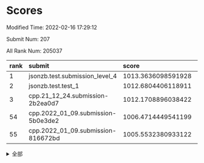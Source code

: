 # Scores

Modified Time: 2022-02-16 17:29:12

Submit Num: 207

All Rank Num: 205037

| rank |               submit               |       score        |       sigma        | pk_num |
| :--- | :--------------------------------- | :----------------- | :----------------- | :----- |
| 1    | jsonzb.test.submission_level_4     | 1013.3636098591928 | 0.793173499527848  | 3963   |
| 2    | jsonzb.test.test_1                 | 1012.6804406118911 | 0.8019225667795947 | 3957   |
| 3    | cpp.21_12_24.submission-2b2ea0d7   | 1012.1708896038422 | 0.7962306546253826 | 3960   |
| 54   | cpp.2022_01_09.submission-5b0e3de2 | 1006.4714449541199 | 0.7453735195094405 | 3964   |
| 55   | cpp.2022_01_09.submission-816672bd | 1005.5532380933122 | 0.7230340120937293 | 3962   |


<details>
<summary>全部</summary>

| rank |                 submit                 |       score        |       sigma        | pk_num |
| :--- | :------------------------------------- | :----------------- | :----------------- | :----- |
| 1    | jsonzb.test.submission_level_4         | 1013.3636098591928 | 0.793173499527848  | 3963   |
| 2    | jsonzb.test.test_1                     | 1012.6804406118911 | 0.8019225667795947 | 3957   |
| 3    | cpp.21_12_24.submission-2b2ea0d7       | 1012.1708896038422 | 0.7962306546253826 | 3960   |
| 4    | gobigger.level_3.submission_level_3_8  | 1011.3792729737014 | 0.7647582497349071 | 3964   |
| 5    | gobigger.level_3.submission_level_3_43 | 1011.3501431474299 | 0.7876031814286482 | 3962   |
| 6    | gobigger.level_3.submission_level_3_3  | 1011.2556452429993 | 0.7862964068834383 | 3960   |
| 7    | gobigger.level_3.submission_level_3_20 | 1011.2102025747687 | 0.7758365649624852 | 3956   |
| 8    | gobigger.level_3.submission_level_3_24 | 1011.1693584369841 | 0.7762261196974617 | 3967   |
| 9    | gobigger.level_3.submission_level_3_18 | 1011.0876530617211 | 0.770245938391707  | 3964   |
| 10   | gobigger.level_3.submission_level_3_26 | 1010.728409268978  | 0.7573158569191709 | 3962   |
| 11   | gobigger.level_3.submission_level_3_46 | 1010.7104893823051 | 0.7826746498938296 | 3959   |
| 12   | gobigger.level_3.submission_level_3_10 | 1010.692369192491  | 0.7820551497527302 | 3964   |
| 13   | gobigger.level_3.submission_level_3_49 | 1010.6783857382322 | 0.7514404619725225 | 3966   |
| 14   | gobigger.level_3.submission_level_3_16 | 1010.566122839674  | 0.7514747743523102 | 3965   |
| 15   | gobigger.level_3.submission_level_3_1  | 1010.282510216913  | 0.7944579379775667 | 3964   |
| 16   | gobigger.level_3.submission_level_3_11 | 1010.2738590738055 | 0.7500639956002013 | 3961   |
| 17   | gobigger.level_3.submission_level_3_14 | 1010.2737128564629 | 0.7698414784979783 | 3964   |
| 18   | gobigger.level_3.submission_level_3_25 | 1010.2661051417006 | 0.7722893621605277 | 3959   |
| 19   | gobigger.level_3.submission_level_3_28 | 1010.2363114152287 | 0.7651127098644076 | 3966   |
| 20   | gobigger.level_3.submission_level_3_45 | 1010.2205446046964 | 0.795514856601675  | 3960   |
| 21   | gobigger.level_3.submission_level_3_34 | 1010.1087141612322 | 0.7607939011037792 | 3962   |
| 22   | gobigger.level_3.submission_level_3_41 | 1010.0832724135803 | 0.7733831675111768 | 3963   |
| 23   | gobigger.level_3.submission_level_3_40 | 1010.0778213655274 | 0.7586087694384976 | 3966   |
| 24   | gobigger.level_3.submission_level_3_38 | 1010.067372646991  | 0.7480498007841967 | 3955   |
| 25   | gobigger.level_3.submission_level_3_29 | 1010.0348465139427 | 0.7790529145955001 | 3966   |
| 26   | gobigger.level_3.submission_level_3_44 | 1010.0346563274842 | 0.732453086299858  | 3964   |
| 27   | gobigger.level_3.submission_level_3_19 | 1010.0168952791088 | 0.744957022808932  | 3964   |
| 28   | gobigger.level_3.submission_level_3_30 | 1009.9287451720514 | 0.7591422175667474 | 3963   |
| 29   | gobigger.level_3.submission_level_3_33 | 1009.8978999789285 | 0.7526432085424463 | 3965   |
| 30   | gobigger.level_3.submission_level_3_17 | 1009.8639361848926 | 0.7716620195461319 | 3961   |
| 31   | gobigger.level_3.submission_level_3_9  | 1009.7229034873714 | 0.7430252714821419 | 3966   |
| 32   | gobigger.level_3.submission_level_3_22 | 1009.7059128501918 | 0.7443542465605336 | 3963   |
| 33   | gobigger.level_3.submission_level_3_2  | 1009.6499662000083 | 0.7421608965780148 | 3964   |
| 34   | gobigger.level_3.submission_level_3_0  | 1009.5467791799113 | 0.757099742539336  | 3959   |
| 35   | gobigger.level_3.submission_level_3_32 | 1009.5286070088049 | 0.7640217999024481 | 3961   |
| 36   | gobigger.level_3.submission_level_3_27 | 1009.5283739653922 | 0.7643777794777775 | 3961   |
| 37   | gobigger.level_3.submission_level_3_13 | 1009.4741131170593 | 0.732269522964212  | 3957   |
| 38   | gobigger.level_3.submission_level_3_7  | 1009.3809834522098 | 0.7354226597634504 | 3965   |
| 39   | gobigger.level_3.submission_level_3_12 | 1009.3106215316844 | 0.7556951178288368 | 3960   |
| 40   | gobigger.level_3.submission_level_3_6  | 1009.3077995023458 | 0.7373020885539514 | 3961   |
| 41   | gobigger.level_3.submission_level_3_37 | 1009.2960994365588 | 0.7496384162537028 | 3961   |
| 42   | gobigger.level_3.submission_level_3_42 | 1009.2955660680989 | 0.7469011103666401 | 3966   |
| 43   | gobigger.level_3.submission_level_3_15 | 1009.2622778712554 | 0.7549290797364063 | 3968   |
| 44   | gobigger.level_3.submission_level_3_47 | 1009.183958849476  | 0.730290747750703  | 3962   |
| 45   | gobigger.level_3.submission_level_3_5  | 1009.1045803595689 | 0.7376793906689916 | 3960   |
| 46   | gobigger.level_3.submission_level_3_23 | 1008.9369453786992 | 0.761196856137293  | 3963   |
| 47   | gobigger.level_3.submission_level_3_21 | 1008.7824250749733 | 0.7487942446435225 | 3961   |
| 48   | gobigger.level_3.submission_level_3_35 | 1008.7223258626439 | 0.7396974872136233 | 3961   |
| 49   | gobigger.level_3.submission_level_3_39 | 1008.5486173290187 | 0.7507204368390614 | 3964   |
| 50   | gobigger.level_3.submission_level_3_31 | 1008.3393081342585 | 0.7495148549780446 | 3963   |
| 51   | gobigger.level_3.submission_level_3_36 | 1008.0736648513309 | 0.7497005085261456 | 3961   |
| 52   | gobigger.level_3.submission_level_3_48 | 1008.0305838933656 | 0.7500830549608603 | 3956   |
| 53   | gobigger.level_3.submission_level_3_4  | 1007.7933825058522 | 0.7206103382557526 | 3965   |
| 54   | cpp.2022_01_09.submission-5b0e3de2     | 1006.4714449541199 | 0.7453735195094405 | 3964   |
| 55   | cpp.2022_01_09.submission-816672bd     | 1005.5532380933122 | 0.7230340120937293 | 3962   |
| 56   | gobigger.level_1.submission_level_1_30 | 1004.628800355565  | 0.7144444114925806 | 3964   |
| 57   | gobigger.level_1.submission_level_1_20 | 1004.4283065369222 | 0.7128567209573546 | 3964   |
| 58   | gobigger.level_1.submission_level_1_15 | 1004.3710512446837 | 0.7323072066089437 | 3957   |
| 59   | gobigger.level_1.submission_level_1_35 | 1004.3119913820088 | 0.7072257677951669 | 3967   |
| 60   | gobigger.level_1.submission_level_1_32 | 1004.1130780556854 | 0.710465988792272  | 3961   |
| 61   | gobigger.level_1.submission_level_1_6  | 1004.1107364405835 | 0.7181620339208009 | 3964   |
| 62   | gobigger.level_1.submission_level_1_11 | 1003.8996229731152 | 0.7184160650214242 | 3962   |
| 63   | gobigger.level_1.submission_level_1_45 | 1003.8304675898498 | 0.7244927868788799 | 3963   |
| 64   | gobigger.level_1.submission_level_1_5  | 1003.725312344328  | 0.7140832132863203 | 3960   |
| 65   | gobigger.level_1.submission_level_1_9  | 1003.7206078360276 | 0.706172152860082  | 3963   |
| 66   | gobigger.level_1.submission_level_1_2  | 1003.681141935102  | 0.722995805944176  | 3962   |
| 67   | gobigger.level_1.submission_level_1_13 | 1003.6776821452352 | 0.7117116679901068 | 3962   |
| 68   | gobigger.level_1.submission_level_1_1  | 1003.6269561553095 | 0.7185386657313575 | 3962   |
| 69   | gobigger.level_1.submission_level_1_22 | 1003.6102150364754 | 0.716313683487015  | 3958   |
| 70   | gobigger.level_1.submission_level_1_49 | 1003.529900096966  | 0.7242045056971198 | 3962   |
| 71   | gobigger.level_1.submission_level_1_26 | 1003.5159500059666 | 0.7210258991238486 | 3964   |
| 72   | gobigger.level_1.submission_level_1_12 | 1003.4985953889247 | 0.699354780139407  | 3972   |
| 73   | gobigger.level_1.submission_level_1_48 | 1003.4891480522922 | 0.7202470208570336 | 3963   |
| 74   | gobigger.level_1.submission_level_1_16 | 1003.4798820014593 | 0.7101983210593253 | 3967   |
| 75   | gobigger.level_1.submission_level_1_27 | 1003.471293268692  | 0.723723694433788  | 3959   |
| 76   | gobigger.level_1.submission_level_1_33 | 1003.4485208959097 | 0.7138243092172715 | 3965   |
| 77   | gobigger.level_1.submission_level_1_0  | 1003.393584861179  | 0.7127954365433244 | 3956   |
| 78   | gobigger.level_1.submission_level_1_10 | 1003.3454414679817 | 0.7158469961702749 | 3964   |
| 79   | gobigger.level_1.submission_level_1_14 | 1003.3284870642026 | 0.7111091765538722 | 3963   |
| 80   | gobigger.level_1.submission_level_1_4  | 1003.2748725289642 | 0.7111774405723752 | 3962   |
| 81   | gobigger.level_1.submission_level_1_43 | 1003.1844240958927 | 0.7121714292968894 | 3963   |
| 82   | gobigger.level_1.submission_level_1_18 | 1003.1837696284811 | 0.704475030535212  | 3959   |
| 83   | gobigger.level_1.submission_level_1_39 | 1003.1592065368189 | 0.725598827911611  | 3962   |
| 84   | gobigger.level_1.submission_level_1_29 | 1003.1326765116547 | 0.7193516718851831 | 3965   |
| 85   | gobigger.level_1.submission_level_1_46 | 1003.1141820382801 | 0.7073217440574371 | 3960   |
| 86   | gobigger.level_1.submission_level_1_47 | 1003.104683817075  | 0.7167245349582675 | 3963   |
| 87   | gobigger.level_1.submission_level_1_3  | 1003.0635886487935 | 0.72412471299439   | 3958   |
| 88   | gobigger.level_1.submission_level_1_28 | 1003.0477931237033 | 0.7143352827436622 | 3962   |
| 89   | gobigger.level_1.submission_level_1_31 | 1003.0060906690034 | 0.7004742885776769 | 3961   |
| 90   | gobigger.level_1.submission_level_1_40 | 1002.9893492989333 | 0.7195749320149433 | 3958   |
| 91   | gobigger.level_1.submission_level_1_37 | 1002.9612209230808 | 0.7149617571958627 | 3964   |
| 92   | gobigger.level_1.submission_level_1_19 | 1002.9007871700766 | 0.7265089436214522 | 3959   |
| 93   | gobigger.level_1.submission_level_1_25 | 1002.8645064229852 | 0.7071015510142018 | 3965   |
| 94   | gobigger.level_1.submission_level_1_21 | 1002.8342527988765 | 0.7163635716478254 | 3961   |
| 95   | gobigger.level_1.submission_level_1_8  | 1002.7942945018527 | 0.722385698053945  | 3959   |
| 96   | gobigger.level_1.submission_level_1_36 | 1002.7926168529791 | 0.700923298893569  | 3962   |
| 97   | gobigger.level_1.submission_level_1_44 | 1002.758897905982  | 0.7141889531521795 | 3965   |
| 98   | gobigger.level_1.submission_level_1_42 | 1002.7408352450124 | 0.7145959538183906 | 3966   |
| 99   | gobigger.level_1.submission_level_1_24 | 1002.6367162974503 | 0.7229012370164618 | 3960   |
| 100  | gobigger.level_1.submission_level_1_38 | 1002.6048839022144 | 0.7118000864120139 | 3959   |
| 101  | gobigger.level_1.submission_level_1_7  | 1002.1020072270303 | 0.7137791193395036 | 3962   |
| 102  | gobigger.level_1.submission_level_1_23 | 1002.0177520676134 | 0.7103268230935865 | 3966   |
| 103  | gobigger.level_1.submission_level_1_41 | 1002.0056187797371 | 0.7164938970906833 | 3958   |
| 104  | gobigger.level_1.submission_level_1_17 | 1001.9694671985704 | 0.7169197474596641 | 3960   |
| 105  | gobigger.level_1.submission_level_1_34 | 1001.8255188806138 | 0.7052126459976755 | 3961   |
| 106  | gobigger.random.submission_random_15   | 997.5733794364521  | 0.7001613649351098 | 3963   |
| 107  | gobigger.random.submission_random_25   | 997.3862302881787  | 0.7135036476318876 | 3962   |
| 108  | gobigger.random.submission_random_44   | 997.3554720669322  | 0.7082038292364485 | 3960   |
| 109  | gobigger.random.submission_random_38   | 997.2211356793669  | 0.7117470793747028 | 3963   |
| 110  | gobigger.random.submission_random_32   | 997.219124427239   | 0.7120628585426609 | 3962   |
| 111  | gobigger.random.submission_random_49   | 997.1600018628491  | 0.7055076815709902 | 3963   |
| 112  | gobigger.random.submission_random_12   | 996.9325398649883  | 0.7197163200507877 | 3964   |
| 113  | gobigger.random.submission_random_20   | 996.9170414030102  | 0.7171594468565536 | 3963   |
| 114  | gobigger.random.submission_random_2    | 996.5629000557391  | 0.710813494199723  | 3962   |
| 115  | gobigger.random.submission_random_39   | 996.5510252049166  | 0.7083312008503333 | 3959   |
| 116  | gobigger.random.submission_random_1    | 996.5492772360393  | 0.7111013858649403 | 3962   |
| 117  | gobigger.random.submission_random_8    | 996.4448616585612  | 0.7149834146406913 | 3959   |
| 118  | gobigger.random.submission_random_31   | 996.3710778219739  | 0.7006988560163616 | 3964   |
| 119  | gobigger.random.submission_random_34   | 996.3249963216897  | 0.7141079390032946 | 3961   |
| 120  | gobigger.random.submission_random_9    | 996.3212393209516  | 0.7110600503462012 | 3957   |
| 121  | gobigger.random.submission_random_13   | 996.1917794950162  | 0.7210075456971581 | 3963   |
| 122  | gobigger.random.submission_random_45   | 996.1855674100221  | 0.7098440369090621 | 3962   |
| 123  | gobigger.random.submission_random_16   | 996.1832624130747  | 0.7007375249615518 | 3963   |
| 124  | gobigger.random.submission_random_48   | 996.1117703349886  | 0.7104524750171659 | 3963   |
| 125  | gobigger.random.submission_random_28   | 996.1090389198638  | 0.72506686312987   | 3956   |
| 126  | gobigger.random.submission_random_41   | 996.0986724435937  | 0.7101496494568382 | 3961   |
| 127  | gobigger.random.submission_random_4    | 996.0631997372341  | 0.7103621218047986 | 3961   |
| 128  | gobigger.random.submission_random_17   | 996.0347998912805  | 0.6971911645118863 | 3964   |
| 129  | gobigger.random.submission_random_22   | 995.9953296064633  | 0.715932040200581  | 3966   |
| 130  | gobigger.random.submission_random_11   | 995.9933017140278  | 0.7075131683433612 | 3961   |
| 131  | gobigger.random.submission_random_33   | 995.9771481267014  | 0.7090617252889291 | 3961   |
| 132  | gobigger.random.submission_random_18   | 995.9369725137647  | 0.7212469551104076 | 3958   |
| 133  | gobigger.random.submission_random_43   | 995.9366438326269  | 0.7139091163445671 | 3965   |
| 134  | gobigger.random.submission_random_10   | 995.8995261934144  | 0.7088167011423596 | 3964   |
| 135  | gobigger.random.submission_random_35   | 995.8792425174398  | 0.7081598316848007 | 3962   |
| 136  | gobigger.random.submission_random_37   | 995.8472088443685  | 0.7116266374126087 | 3965   |
| 137  | gobigger.random.submission_random_0    | 995.8229414828511  | 0.709883305213946  | 3961   |
| 138  | gobigger.random.submission_random_30   | 995.7662381762121  | 0.7171085485716147 | 3956   |
| 139  | gobigger.random.submission_random_46   | 995.7542001005597  | 0.7072433234111807 | 3964   |
| 140  | gobigger.random.submission_random_3    | 995.7132601489243  | 0.725226527781121  | 3960   |
| 141  | gobigger.random.submission_random_42   | 995.6684422903406  | 0.7132649199491464 | 3963   |
| 142  | gobigger.random.submission_random_19   | 995.5823422929685  | 0.7183697143371799 | 3964   |
| 143  | gobigger.random.submission_random_29   | 995.496218261081   | 0.7041268235083852 | 3966   |
| 144  | gobigger.random.submission_random_40   | 995.4816630507785  | 0.7075546538363706 | 3961   |
| 145  | gobigger.random.submission_random_7    | 995.4756596706994  | 0.7091496088029476 | 3962   |
| 146  | gobigger.random.submission_random_23   | 995.2602822584611  | 0.7227084514639527 | 3966   |
| 147  | gobigger.random.submission_random_5    | 995.2555130138837  | 0.7179699184468805 | 3964   |
| 148  | gobigger.random.submission_random_21   | 995.1795768269234  | 0.699720108136234  | 3956   |
| 149  | gobigger.random.submission_random_47   | 995.1655606289842  | 0.7172725802303267 | 3960   |
| 150  | gobigger.random.submission_random_36   | 995.148412575638   | 0.7142795937995816 | 3965   |
| 151  | gobigger.random.submission_random_24   | 995.1224152896057  | 0.7029274016160865 | 3960   |
| 152  | gobigger.random.submission_random_14   | 995.1164334735096  | 0.7167150260678518 | 3965   |
| 153  | gobigger.random.submission_random_27   | 995.1122337872332  | 0.7212828569898401 | 3964   |
| 154  | gobigger.random.submission_random_6    | 994.8224661749398  | 0.7214354290697956 | 3964   |
| 155  | gobigger.random.submission_random_26   | 994.5904687999681  | 0.7156693610686641 | 3961   |
| 156  | gobigger.level_2.submission_level_2_45 | 993.9578505879335  | 0.7215388343076599 | 3965   |
| 157  | gobigger.level_2.submission_level_2_9  | 993.6891978920297  | 0.7384734184551507 | 3962   |
| 158  | gobigger.level_2.submission_level_2_22 | 993.6244271683476  | 0.7267157307421244 | 3960   |
| 159  | gobigger.level_2.submission_level_2_34 | 993.4431018384646  | 0.7165329040735638 | 3956   |
| 160  | gobigger.level_2.submission_level_2_0  | 993.3977654911649  | 0.738951688332583  | 3963   |
| 161  | gobigger.level_2.submission_level_2_49 | 993.309801708559   | 0.7342450446858056 | 3965   |
| 162  | gobigger.level_2.submission_level_2_21 | 993.261328110592   | 0.7308368123249848 | 3960   |
| 163  | gobigger.level_2.submission_level_2_7  | 993.261023199336   | 0.7481499372299208 | 3962   |
| 164  | gobigger.level_2.submission_level_2_42 | 993.2164650230844  | 0.7322716707695077 | 3965   |
| 165  | gobigger.level_2.submission_level_2_36 | 993.1629947238702  | 0.7323900855046248 | 3967   |
| 166  | gobigger.level_2.submission_level_2_2  | 993.1033732446659  | 0.722863410928753  | 3965   |
| 167  | gobigger.level_2.submission_level_2_48 | 993.0139778916285  | 0.7467081922318881 | 3955   |
| 168  | gobigger.level_2.submission_level_2_41 | 992.8989500832407  | 0.7408953703493711 | 3963   |
| 169  | gobigger.level_2.submission_level_2_40 | 992.7719310407825  | 0.752263529287424  | 3958   |
| 170  | gobigger.level_2.submission_level_2_8  | 992.7644094854211  | 0.7363628404675681 | 3967   |
| 171  | gobigger.level_2.submission_level_2_10 | 992.7018167542053  | 0.7240572204900132 | 3963   |
| 172  | gobigger.level_2.submission_level_2_18 | 992.5634430380676  | 0.7415230519455023 | 3966   |
| 173  | gobigger.level_2.submission_level_2_1  | 992.5523314318116  | 0.747395595047037  | 3961   |
| 174  | gobigger.level_2.submission_level_2_20 | 992.4809861519216  | 0.7568805380566739 | 3958   |
| 175  | gobigger.level_2.submission_level_2_28 | 992.4569608871656  | 0.732953941079271  | 3956   |
| 176  | gobigger.level_2.submission_level_2_14 | 992.3880177767359  | 0.727850240494367  | 3963   |
| 177  | gobigger.level_2.submission_level_2_11 | 992.3102748012584  | 0.7534131696805042 | 3955   |
| 178  | gobigger.level_2.submission_level_2_33 | 992.1754590939104  | 0.7347685607417447 | 3962   |
| 179  | gobigger.level_2.submission_level_2_27 | 992.1152465349808  | 0.7310098848519289 | 3961   |
| 180  | gobigger.level_2.submission_level_2_39 | 992.0470165433243  | 0.7449352712634397 | 3961   |
| 181  | gobigger.level_2.submission_level_2_6  | 992.0334701958844  | 0.7459144647827437 | 3957   |
| 182  | gobigger.level_2.submission_level_2_32 | 991.9480740094973  | 0.7615278896921732 | 3961   |
| 183  | gobigger.level_2.submission_level_2_44 | 991.8899679951211  | 0.7729857832368224 | 3960   |
| 184  | gobigger.level_2.submission_level_2_38 | 991.8273195844937  | 0.7482725116233512 | 3961   |
| 185  | gobigger.level_2.submission_level_2_23 | 991.8211156668369  | 0.7377748214771    | 3966   |
| 186  | gobigger.level_2.submission_level_2_15 | 991.8205396666737  | 0.7495698137130644 | 3959   |
| 187  | gobigger.level_2.submission_level_2_37 | 991.7123818332276  | 0.7359774892575344 | 3960   |
| 188  | gobigger.level_2.submission_level_2_5  | 991.6507893051834  | 0.7410764333217849 | 3964   |
| 189  | gobigger.level_2.submission_level_2_16 | 991.6192498426138  | 0.7545636983624366 | 3964   |
| 190  | gobigger.level_2.submission_level_2_29 | 991.5766823583124  | 0.7527051266151832 | 3962   |
| 191  | gobigger.level_2.submission_level_2_24 | 991.4122923415265  | 0.7462008234101082 | 3966   |
| 192  | gobigger.level_2.submission_level_2_31 | 991.3844067766971  | 0.7511730309559695 | 3956   |
| 193  | gobigger.level_2.submission_level_2_17 | 991.3557987958837  | 0.7547995744610784 | 3965   |
| 194  | gobigger.level_2.submission_level_2_4  | 991.2813716988984  | 0.7330872557694539 | 3963   |
| 195  | gobigger.level_2.submission_level_2_3  | 991.2564569535016  | 0.7607400765150197 | 3964   |
| 196  | gobigger.level_2.submission_level_2_25 | 991.2170504489889  | 0.7384410345094735 | 3961   |
| 197  | gobigger.level_2.submission_level_2_43 | 991.1472926411091  | 0.7691421228779155 | 3964   |
| 198  | gobigger.level_2.submission_level_2_47 | 991.1300470530786  | 0.7671498880983706 | 3953   |
| 199  | gobigger.level_2.submission_level_2_26 | 990.9410312215122  | 0.76118736935274   | 3963   |
| 200  | gobigger.level_2.submission_level_2_13 | 990.9007841048287  | 0.8016619049764284 | 3961   |
| 201  | gobigger.level_2.submission_level_2_35 | 990.8802635023438  | 0.7705395309613899 | 3968   |
| 202  | gobigger.level_2.submission_level_2_30 | 990.7734028802633  | 0.7543044625768486 | 3963   |
| 203  | gobigger.level_2.submission_level_2_19 | 990.656775542789   | 0.7588117696779767 | 3960   |
| 204  | gobigger.level_2.submission_level_2_12 | 990.5823519814813  | 0.7748352151922439 | 3967   |
| 205  | gobigger.level_2.submission_level_2_46 | 990.2051009254528  | 0.7868724005290777 | 3966   |
| 206  | gobigger.none.submission_none_1        | 979.0933289755835  | 1.2087745460856567 | 3964   |
| 207  | gobigger.none.submission_none_0        | 976.5863926246384  | 1.383601498538929  | 3963   |

</details>